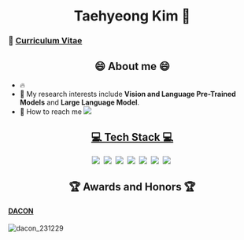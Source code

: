 <h1 align='center'> Taehyeong Kim 👋 </h1>

### 🤗 [Curriculum Vitae](https://github.com/GNOEYHEAT/GNOEYHEAT/blob/main/cv_%EA%B9%80%ED%83%9C%ED%98%95_231213.pdf)

<h2 align='center'> 😄 About me 😄 </h2>

* 🔥
* 🌱 My research interests include **Vision and Language Pre-Trained Models** and **Large Language Model**.
* 📧 How to reach me <a href='mailto:taehyeong93@korea.ac.kr'><img src='https://img.shields.io/badge/-Gmail-critical'>

<h2 align='center'> 💻 Tech Stack 💻 </h2>
<p align='center'>
<img src="https://img.shields.io/badge/Python-3776AB?style=flat-square&logo=Python&logoColor=white"/></a>&nbsp
<img src="https://img.shields.io/badge/TensorFlow-FF6F00?style=flat-square&logo=TensorFlow&logoColor=white"/></a>&nbsp
<img src="https://img.shields.io/badge/Keras-D00000?style=flat-square&logo=Keras&logoColor=white"/></a>&nbsp
<img src="https://img.shields.io/badge/PyTorch-EE4C2C?style=flat-square&logo=PyTorch&logoColor=white"/></a>&nbsp
<img src="https://img.shields.io/badge/PyTorch Lightning-792EE5?style=flat-square&logo=PyTorch Lightning&logoColor=white"/></a>&nbsp
<img src="https://img.shields.io/badge/R-276DC3?style=flat-square&logo=R&logoColor=white"/></a>&nbsp
<img src="https://img.shields.io/badge/MySQL-4479A1?style=flat-square&logo=MySQL&logoColor=white"/></a>&nbsp
</p>


<h2 align='center'> 🏆 Awards and Honors 🏆 </h2>

#### [DACON](https://dacon.io/myprofile/189223/home)

![dacon_231229](https://github.com/GNOEYHEAT/GNOEYHEAT/assets/42865570/c85c7fd1-727e-4b71-925a-f62f18e2eea1)

<!--

- 💬 Ask me about ...
- 😄 Pronouns: ...
- ⚡ Fun fact: ...
-->




